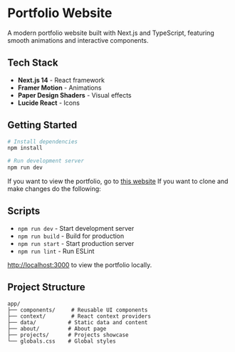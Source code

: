 # Portfolio Website

A modern portfolio website built with Next.js and TypeScript, featuring smooth animations and interactive components.

## Tech Stack

- **Next.js 14** - React framework
- **Framer Motion** - Animations
- **Paper Design Shaders** - Visual effects
- **Lucide React** - Icons

## Getting Started

```bash
# Install dependencies
npm install

# Run development server
npm run dev
```
If you want to view the portfolio, go to [this website](https://pranavd.vercel.app)
If you want to clone and make changes do the following:

## Scripts

- `npm run dev` - Start development server
- `npm run build` - Build for production
- `npm run start` - Start production server
- `npm run lint` - Run ESLint

 [http://localhost:3000](http://localhost:3000) to view the portfolio locally.
## Project Structure

```
app/
├── components/     # Reusable UI components
├── context/        # React context providers
├── data/          # Static data and content
├── about/         # About page
├── projects/      # Projects showcase
└── globals.css    # Global styles
```
